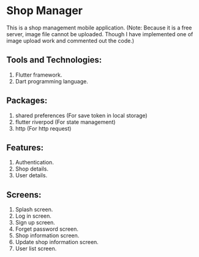 # Shop Manager

This is a shop management mobile application.
(Note: Because it is a free server, image file cannot be uploaded. Though I have implemented one of image upload work and commented out the code.)

## Tools and Technologies:
1. Flutter framework.
2. Dart programming language.

## Packages:
1. shared preferences (For save token in local storage)
2. flutter riverpod (For state management)
3. http (For http request)

## Features:
1. Authentication.
2. Shop details.
3. User details.


## Screens:
1. Splash screen.
2. Log in screen.
3. Sign up screen.
4. Forget password screen.
5. Shop information screen.
6. Update shop information screen.
7. User list screen.
